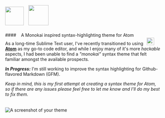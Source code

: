 <img src="http://plainicon.com/dboard/userprod/2800_a1826/prod_thumb/plainicon.com-50183-512px-db3.png" height="60"/> &nbsp; <img src="http://www.fontspace.com/preview/m/364a8071e55e887d0f9b47e0f81690bd.png" height="65"/>
------------------------------------------------------------
####&nbsp;&nbsp;&nbsp; A Monokai inspired syntax-highlighting theme for Atom
<br>
  As a long-time Sublime Text user, I've recently transitioned to using &nbsp; <img src="https://upload.wikimedia.org/wikipedia/commons/thumb/8/80/Atom_editor_logo.svg/2000px-Atom_editor_logo.svg.png" width="24" height="24"/> [**Atom**](https://atom.io/) as my go-to code editor, and while I enjoy many of it's more *hackable* aspects, I had been unable to find a *"monokai"* syntax theme that felt familiar amongst the available prospects.  


  ***In Progress:*** I'm still working to improve the syntax highlighting for Github-flavored Markdown (GFM).  
    
 *Keep in mind, this is my first attempt at creating a syntax theme for Atom, so if there are any issues please feel free to let me know and I'll do my best to fix them.*  
<br>
<br>
![A screenshot of your theme](https://f.cloud.github.com/assets/69169/2289498/4c3cb0ec-a009-11e3-8dbd-077ee11741e5.gif)
